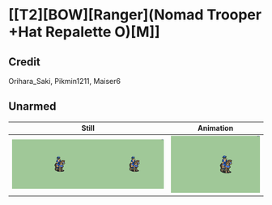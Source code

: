 # [\[T2\]\[BOW\]\[Ranger\]\(Nomad Trooper +Hat Repalette O\)\[M\]]

## Credit

Orihara_Saki, Pikmin1211, Maiser6
	
## Unarmed

| Still | Animation |
| :---: | :-------: |
| ![Unarmed still](./Unarmed_000.png) | ![Unarmed animation](./Unarmed.gif) |
